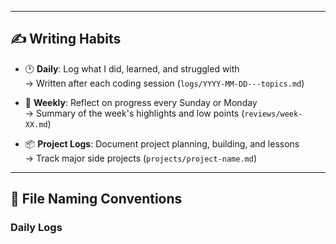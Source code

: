 
---

## ✍️ Writing Habits

- 🕐 **Daily**: Log what I did, learned, and struggled with  
  → Written after each coding session (`logs/YYYY-MM-DD---topics.md`)

- 📆 **Weekly**: Reflect on progress every Sunday or Monday  
  → Summary of the week's highlights and low points (`reviews/week-XX.md`)

- 📦 **Project Logs**: Document project planning, building, and lessons  
  → Track major side projects (`projects/project-name.md`)

---

## 📌 File Naming Conventions

### Daily Logs

